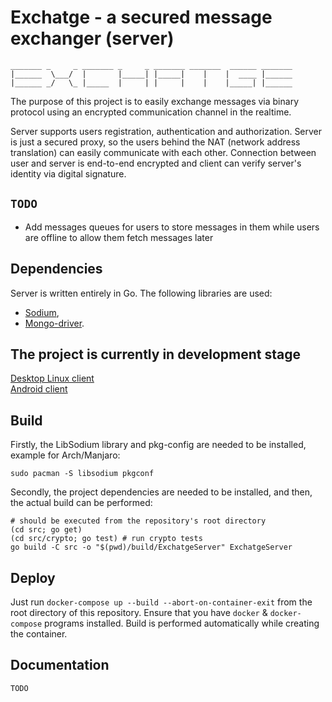 
# Exchatge - a secured message exchanger (server)

```
_______ _     _ _______ _     _ _______ _______  ______ _______
|______  \___/  |       |_____| |_____|    |    |  ____ |______
|______ _/   \_ |_____  |     | |     |    |    |_____| |______
```

The purpose of this project is to easily exchange messages
via binary protocol using an encrypted communication channel
in the realtime.

Server supports users registration, authentication and authorization. 
Server is just a secured proxy, so the users behind the NAT (network address translation) 
can easily communicate with each other. 
Connection between user and server is end-to-end encrypted and client can verify 
server's identity via digital signature.

## `TODO`
* Add messages queues for users to store messages in them while users are offline to allow them fetch messages later

## Dependencies

Server is written entirely in Go. 
The following libraries are used: 
* [Sodium](https://github.com/jamesruan/sodium), 
* [Mongo-driver](https://pkg.go.dev/go.mongodb.org/mongo-driver).

## The project is currently in development stage

[Desktop Linux client](https://github.com/vadniks/ExchatgeDesktopClient) \
[Android client](https://github.com/vadniks/ExchatgeAndroidClient)

## Build

Firstly, the LibSodium library and pkg-config are needed to be installed, example for Arch/Manjaro:
```shell
sudo pacman -S libsodium pkgconf
```
Secondly, the project dependencies are needed to be installed, and then, 
the actual build can be performed:
```shell
# should be executed from the repository's root directory
(cd src; go get)
(cd src/crypto; go test) # run crypto tests
go build -C src -o "$(pwd)/build/ExchatgeServer" ExchatgeServer
```

## Deploy

Just run `docker-compose up --build --abort-on-container-exit` from the root directory of this repository. 
Ensure that you have `docker` & `docker-compose` programs installed. Build is 
performed automatically while creating the container.

## Documentation

`TODO`
